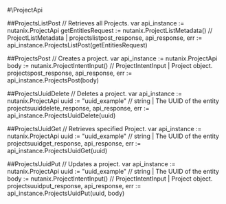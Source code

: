 #\ProjectApi

##ProjectsListPost
//  Retrieves all Projects.
var api_instance := nutanix.ProjectApi
getEntitiesRequest := nutanix.ProjectListMetadata() // ProjectListMetadata |
projectslistpost_response, api_response, err := api_instance.ProjectsListPost(getEntitiesRequest)

##ProjectsPost
//  Creates a project.
var api_instance := nutanix.ProjectApi
body := nutanix.ProjectIntentInput() // ProjectIntentInput | Project object.
projectspost_response, api_response, err := api_instance.ProjectsPost(body)

##ProjectsUuidDelete
//  Deletes a project.
var api_instance := nutanix.ProjectApi
uuid := "uuid_example" // string | The UUID of the entity
projectsuuiddelete_response, api_response, err := api_instance.ProjectsUuidDelete(uuid)

##ProjectsUuidGet
//  Retrieves specified Project.
var api_instance := nutanix.ProjectApi
uuid := "uuid_example" // string | The UUID of the entity
projectsuuidget_response, api_response, err := api_instance.ProjectsUuidGet(uuid)

##ProjectsUuidPut
//  Updates a project.
var api_instance := nutanix.ProjectApi
uuid := "uuid_example" // string | The UUID of the entity
body := nutanix.ProjectIntentInput() // ProjectIntentInput | Project object.
projectsuuidput_response, api_response, err := api_instance.ProjectsUuidPut(uuid, body)
